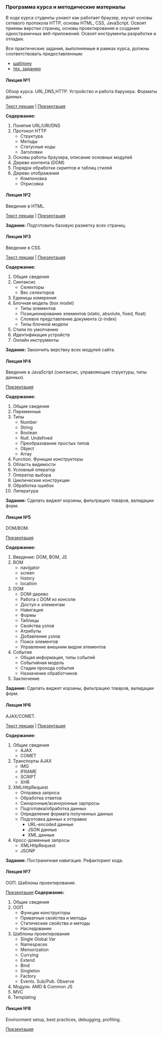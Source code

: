 ### Программа курса и методические материалы

В ходе курса студенты узнают как работает браузер, изучат основы сетевого протокола HTTP, основы HTML, CSS, JavaScript.
Освоят приемы верстки страниц, основы проектирования и создания одностраничных веб-приложений. Освоят инструменты разработки и отладки.

Все практические задания, выполняемые в рамках курса, должны соответствовать предоставленным:

* [шаблону](/training-materials/front-end-dive-in-course/course-task/mockup.pdf)
* [тех. заданию](/training-materials/front-end-dive-in-course/course-task/task.pdf)


#### Лекция №1

Обзор курса. URL,DNS,HTTP. Устройство и работа барузера. Форматы данных.

[Текст лекции](/training-materials/front-end-dive-in-course/lecture-1/L1-content.pdf) |
[Презентация](/training-materials/front-end-dive-in-course/lecture-1/L1-keynotes.pdf)

__Содержание:__

1. Понятия URL/URI/DNS
2. Протокол HTTP
    * Структура
    * Методы
    * Статусные коды
    * Заголовки
3. Основы работы браузера, описание основных модулей
4. Дерево контента (DOM)
5. Порядок обработки скриптов и таблиц стилей
6. Дерево отображения
    * Компоновка
    * Отрисовка



#### Лекция №2

Введение в HTML.

[Текст лекции](/training-materials/front-end-dive-in-course/lecture-2/L2-content.pdf) |
[Презентация](/training-materials/front-end-dive-in-course/lecture-2/L2-keynotes.pdf)

__Задание:__
Подготовить базовую разметку всех страниц.



#### Лекция №3

Введение в CSS.

[Текст лекции](/training-materials/front-end-dive-in-course/lecture-3/L3-content.pdf) |
[Презентация](/training-materials/front-end-dive-in-course/lecture-3/L3-keynotes.pdf)

__Содержание:__

1. Общие сведения
2. Синтаксис
    * Селекторы
    * Вес селекторов
3. Единицы измерения
4. Блочная модель (box model)
    * Типы элементов
    * Позиционирование элементов (static, absolute, fixed, float)
    * Слоевое представление документа (z-index)
    * Типы блочной модели
5. Стили по умолчанию
6. Идентификация устройств
7. Он­лайн инструменты

__Задание:__
Закончить верствку всех модулей сайта.



#### Лекция №4

Введение в JavaScript (синтаксис, управляющие структуры, типы данных).

[Презентация](/training-materials/front-end-dive-in-course/lecture-4/L4-keynotes.pdf)

__Содержание:__

1. Общие сведения
2. Переменные
3. Типы
	* Number
	* String
	* Boolean
	* Null. Undefined
	* Преобразование простых типов
	* Object
	* Array
9. Function. Функции конструкторы
10. Область видимости
11. Условный оператор
12. Оператор выбора
13. Циклические конструкции
14. Обработка ошибок
15. Литература

__Задание:__
Сделать виджет корзины, фильтрацию товаров, валидации форм.



#### Лекция №5

DOM/BOM.

[Презентация](/training-materials/front-end-dive-in-course/lecture-5/L5-DOM.pdf)

__Содержание:__

1. Введение: DOM, BOM, JS
2. BOM
    * navigator
    * screen
    * history
    * location
3. DOM
    * DOM-дерево
    * Работа с DOM из консоли
    * Доступ к элементам
    * Навигация
    * Формы
    * Таблицы
    * Свойства узлов
    * Атрибуты
    * Добавление узлов
    * Поиск элементов
    * Управление внешним видом элементов
4. События
    * Общая информация, типы событий
    * Событийная модель
    * Стадии прохода события
    * Назначение обработчиков
5. Заключение

__Задание:__
Сделать виджет корзины, фильтрацию товаров, валидации форм.



#### Лекция №6

AJAX/COMET.

[Текст лекции](/training-materials/front-end-dive-in-course/lecture-6/L6-content.pdf) |
[Презентация](/training-materials/front-end-dive-in-course/lecture-6/L6-keynotes.pdf)

__Содержание:__

1. Общие сведения
    * AJAX
    * COMET
2. Транспорты AJAX
    * IMG
    * IFRAME
    * SCRIPT
    * XHR
3. XMLHttpRequest
    * Отправка запроса
    * Обработка ответов
    * Синхронные/асинхронные зарпросы
    * Подготовка/обработка данных
    * Определение формата полученных данных
    * Подготовка данных к отправке
        * URL-encoded данные
        * JSON данные
        * XML данные
4. Кросс-доменные запросы
    * XMLHttpRequest
    * JSONP

__Задание:__
Постраничная навигация. Рефакторинг кода.



#### Лекция №7

ООП. Шаблоны проектирования.

[Презентация](/training-materials/front-end-dive-in-course/lecture-7/L7-keynotes.pdf)
__Содержание:__

1. Общие сведения
2. ООП
    * Функции конструкторы
    * Приватные свойства и методы
    * Статические свойства и методы
    * Наследование
3. Шаблоны проектирования
    * Single Global Var
    * Namespaces
    * Memorization
    * Currying
    * Extend
    * Bind
    * Singleton
    * Factory
    * Events. Sub/Pub. Observe
4. Модули. AMD & Common JS
5. MVC
6. Templating


#### Лекция №8

Environment setup, best practices, debugging, profiling.

[Презентация](/training-materials/front-end-dive-in-course/lecture-8/env_setup_best_practices_debugging_profiling.pdf)